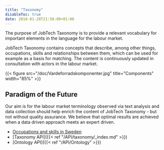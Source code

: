 ```yaml
---
title: "Taxonomy"
disableToc: true
date: 2018-01-28T21:58:09+01:00
---
```


The purpose of JobTech Taxonomy is to provide a relevant vocabulary for important elements in the language for the labour market.

JobTech Taxonomy contains concepts that describe, among other things, occupations, skills and relationships between them, 
which can be used for example as a basis for matching. The content is continuously updated in consultation with actors in the labour market.




{{< figure src="/doc/Vardeforradskomponenter.jpg" title="Components" width="85%" >}}
## Paradigm of the Future
Our aim is for the labour market terminology observed via text analysis and data collection should help enrich the content of JobTech Taxonomy - but not without quality assurance. 
We believe that optimal results are achieved when a data driven approach meets an expert driven.


 

* [Occupations and skills in Sweden](/doc/occupations_skills_Sweden.pdf)
* [Taxonomy API]({{< ref "/API/taxonomy/_index.md" >}})
* [Ontology API]({{< ref "/API/Ontology" >}})
